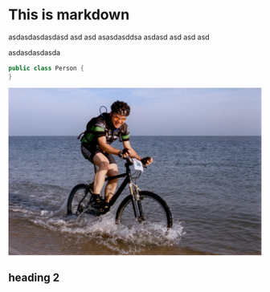 # This is markdown

asdasdasdasdasd asd asd asasdasddsa
asdasd
asd
asd
asd

asdasdasdasda 

~~~java
public class Person {
}
~~~

![fiets](images/fiets.jpg)

## heading 2
